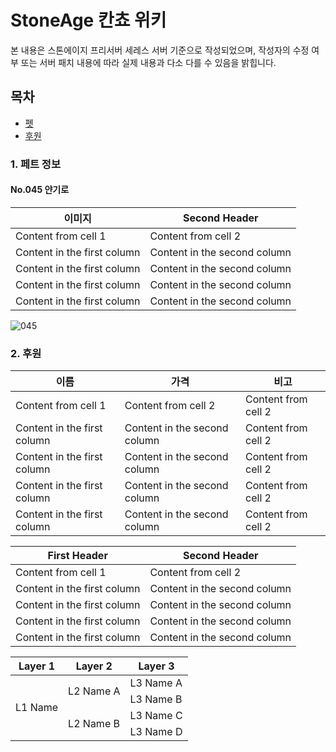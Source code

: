StoneAge 칸쵸 위키
======================
본 내용은 스톤에이지 프리서버 세레스 서버 기준으로 작성되었으며, 작성자의 수정 여부 또는 서버 패치 내용에 따라 실제 내용과 다소 다를 수 있음을 밝힙니다.

## 목차
* [펫](https://github.com/leejoonwhan/game/blob/master/stoneage/seres.md#1-펫)
* [후원](https://github.com/leejoonwhan/game/blob/master/stoneage/seres.md#2-후원)

### 1. 페트 정보
#### No.045 얀기로

이미지 | Second Header
------------ | -------------
Content from cell 1 | Content from cell 2
Content in the first column | Content in the second column
Content in the first column | Content in the second column
Content in the first column | Content in the second column
Content in the first column | Content in the second column

![045](https://user-images.githubusercontent.com/24225399/78142116-73b64500-7467-11ea-8a73-df1e06c3ea45.gif)

### 2. 후원
이름 | 가격 | 비고
------------ | ------------- | -------------
Content from cell 1 | Content from cell 2 | Content from cell 2
Content in the first column | Content in the second column | Content from cell 2
Content in the first column | Content in the second column | Content from cell 2
Content in the first column | Content in the second column | Content from cell 2
Content in the first column | Content in the second column | Content from cell 2






First Header | Second Header
------------ | -------------
Content from cell 1 | Content from cell 2
Content in the first column | Content in the second column
Content in the first column | Content in the second column
Content in the first column | Content in the second column
Content in the first column | Content in the second column

<table>
    <thead>
        <tr>
            <th>Layer 1</th>
            <th>Layer 2</th>
            <th>Layer 3</th>
        </tr>
    </thead>
    <tbody>
        <tr>
            <td rowspan=4>L1 Name</td>
            <td rowspan=2>L2 Name A</td>
            <td>L3 Name A</td>
        </tr>
        <tr>
            <td>L3 Name B</td>
        </tr>
        <tr>
            <td rowspan=2>L2 Name B</td>
            <td>L3 Name C</td>
        </tr>
        <tr>
            <td>L3 Name D</td>
        </tr>
    </tbody>
</table>
